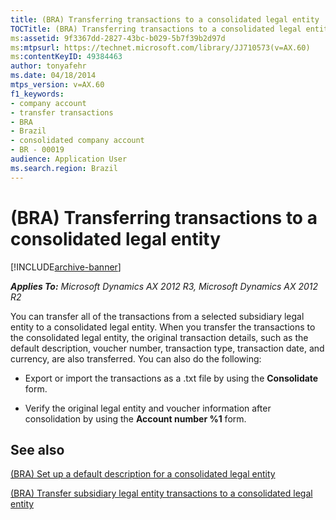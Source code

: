 ```yaml
---
title: (BRA) Transferring transactions to a consolidated legal entity
TOCTitle: (BRA) Transferring transactions to a consolidated legal entity
ms:assetid: 9f3367dd-2827-43bc-b029-5b7f39b2d97d
ms:mtpsurl: https://technet.microsoft.com/library/JJ710573(v=AX.60)
ms:contentKeyID: 49384463
author: tonyafehr
ms.date: 04/18/2014
mtps_version: v=AX.60
f1_keywords:
- company account
- transfer transactions
- BRA
- Brazil
- consolidated company account
- BR - 00019
audience: Application User
ms.search.region: Brazil
---
```


# (BRA) Transferring transactions to a consolidated legal entity 


[!INCLUDE[archive-banner](includes/archive-banner.md)]


_**Applies To:** Microsoft Dynamics AX 2012 R3, Microsoft Dynamics AX 2012 R2_

You can transfer all of the transactions from a selected subsidiary legal entity to a consolidated legal entity. When you transfer the transactions to the consolidated legal entity, the original transaction details, such as the default description, voucher number, transaction type, transaction date, and currency, are also transferred. You can also do the following:

  - Export or import the transactions as a .txt file by using the **Consolidate** form.

  - Verify the original legal entity and voucher information after consolidation by using the **Account number %1** form.

## See also

[(BRA) Set up a default description for a consolidated legal entity](bra-set-up-a-default-description-for-a-consolidated-legal-entity.md)

[(BRA) Transfer subsidiary legal entity transactions to a consolidated legal entity](bra-transfer-subsidiary-legal-entity-transactions-to-a-consolidated-legal-entity.md)

  


